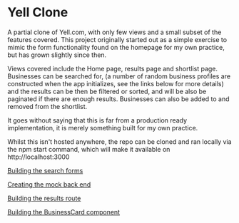 # Yell Clone

A partial clone of Yell.com, with only few views and a small subset of the features covered. This project originally started out as a simple exercise to mimic the form functionality found on the homepage for my own practice, but has grown slightly since then. 

Views covered include the Home page, results page and shortlist page. Businesses can be searched for, (a number of random business profiles are constructed when the app initializes, see the links below for more details) and the results can be then be filtered or sorted, and will be also be paginated if there are enough results. Businesses can also be added to and removed from the shortlist. 

It goes without saying that this is far from a production ready implementation, it is merely something built for my own practice. 

Whilst this isn't hosted anywhere, the repo can be cloned and ran locally via the npm start command, which will make it available on
http://localhost:3000

[Building the search forms](https://medium.com/@adamcampbelldev/building-the-search-form-e5c124bbf931)

[Creating the mock back end](https://medium.com/@adamcampbelldev/creating-a-mock-back-end-79efb3850cbb)

[Building the results route](https://medium.com/@adamcampbelldev/building-the-results-route-214da87d5915)

[Building the BusinessCard component](https://medium.com/@adamcampbelldev/building-the-businesscard-component-96f43b416695)



